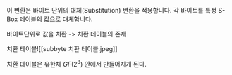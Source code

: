 이 변환은 바이트 단위의 대체(Substitution) 변환을 적용합니다. 각 바이트를 특정 S-Box 테이블의 값으로 대체합니다.


바이트단위로 값을 치환 -> 치환 테이블의 존재

치환 테이블![[subbyte 치환 테이블.jpeg]]

치환 테이블은 유한체 $GF(2^8)$ 안에서 만들어지게 된다.